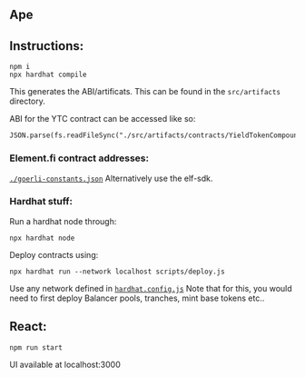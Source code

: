 ## Ape

## Instructions:
```
npm i
npx hardhat compile

```

This generates the ABI/artificats. This can be found in the `src/artifacts` directory.

ABI for the YTC contract can be accessed like so:
```
JSON.parse(fs.readFileSync("./src/artifacts/contracts/YieldTokenCompounding.sol/YieldTokenCompounding.json")).abi
```

### Element.fi contract addresses:
[`./goerli-constants.json`](./goerli-constants.json)
Alternatively use the elf-sdk.

### Hardhat stuff:
Run a hardhat node through:
```
npx hardhat node
```

Deploy contracts using:
```
npx hardhat run --network localhost scripts/deploy.js
```
Use any network defined in [`hardhat.config.js`](./hardhat.config.js)
Note that for this, you would need to first deploy Balancer pools, tranches, mint base tokens etc..

## React:
```
npm run start
```
UI available at localhost:3000

